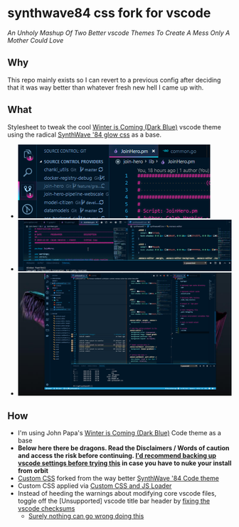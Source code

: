 # synthwave84 css fork for vscode

*An Unholy Mashup Of Two Better vscode Themes To Create A Mess Only A Mother Could Love*

## Why

This repo mainly exists so I can revert to a previous config after deciding that it was way better than whatever fresh new hell I came up with.

## What

Stylesheet to tweak the cool [Winter is Coming (Dark Blue)](https://marketplace.visualstudio.com/items?itemName=johnpapa.winteriscoming) vscode theme using the radical [SynthWave '84 glow css](https://github.com/robb0wen/synthwave-vscode/blob/master/synthwave84.css) as a base.


- ![sunrise_dots](./img/sunrise_dots.png)
- ![overview](./img/overview.png) 
- ![overview 2](./img/overview_2.png) 


## How

- I'm using John Papa's [Winter is Coming (Dark Blue)](https://marketplace.visualstudio.com/items?itemName=johnpapa.winteriscoming) Code theme as a base
- **Below here there be dragons. Read the Disclaimers / Words of caution and access the risk before continuing. [I'd recommend backing up vscode settings before trying this](https://marketplace.visualstudio.com/items?itemName=Shan.code-settings-sync) in case you have to nuke your install from orbit**
- [Custom CSS](synthwave87.css) forked from the way better [SynthWave '84 Code theme](https://marketplace.visualstudio.com/items?itemName=RobbOwen.synthwave-vscode)
- Custom CSS applied via [Custom CSS and JS Loader](https://marketplace.visualstudio.com/items?itemName=be5invis.vscode-custom-css)
- Instead of heeding the warnings about modifying core vscode files, toggle off the [Unsupported] vscode title bar header by [fixing the vscode checksums](https://marketplace.visualstudio.com/items?itemName=lehni.vscode-fix-checksums)
  - [Surely nothing can go wrong doing this](https://github.com/lehni/vscode-fix-checksums#disclaimer--a-word-of-caution)

